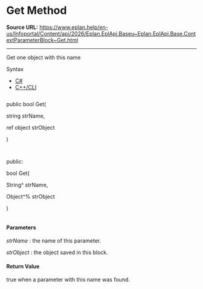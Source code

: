 # Get Method

**Source URL:** https://www.eplan.help/en-us/Infoportal/Content/api/2026/Eplan.EplApi.Baseu~Eplan.EplApi.Base.ContextParameterBlock~Get.html

---

Get one object with this name

Syntax

- [C#](#i-syntax-CS)
- [C++/CLI](#i-syntax-CPP2005)

```
```
public bool Get( 

   string strName,

   ref object strObject

)
```
```

```
```
public:

bool Get( 

   String^ strName,

   Object^% strObject

)
```
```

#### Parameters

*strName*
:   the name of this parameter.

*strObject*
:   the object saved in this block.

#### Return Value

true when a parameter with this name was found.
